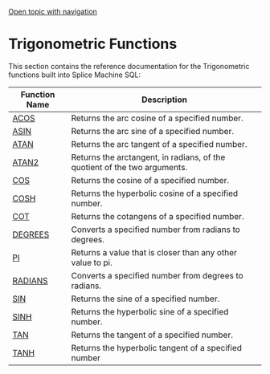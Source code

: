 [Open topic with navigation](../../../index.html#Shared/SQLReference/BuiltInFcns/Intro.TrigonometricFncs.html)

[]()Trigonometric Functions
===========================

This section contains the reference documentation for the Trigonometric functions built into Splice Machine SQL:

| Function Name           | Description                                                               |
|-------------------------|---------------------------------------------------------------------------|
| [ACOS](Acos.html)       | Returns the arc cosine of a specified number.                             |
| [ASIN](Asin.html)       | Returns the arc sine of a specified number.                               |
| [ATAN](Atan.html)       | Returns the arc tangent of a specified number.                            |
| [ATAN2](Atan2.html)     | Returns the arctangent, in radians, of the quotient of the two arguments. |
| [COS](Cos.html)         | Returns the cosine of a specified number.                                 |
| [COSH](Cosh.html)       | Returns the hyperbolic cosine of a specified number.                      |
| [COT](Cot.html)         | Returns the cotangens of a specified number.                              |
| [DEGREES](Degrees.html) | Converts a specified number from radians to degrees.                      |
| [PI](Pi.html)           | Returns a value that is closer than any other value to pi.                |
| [RADIANS](Radians.html) | Converts a specified number from degrees to radians.                      |
| [SIN](Sin.html)         | Returns the sine of a specified number.                                   |
| [SINH](Sinh.html)       | Returns the hyperbolic sine of a specified number.                        |
| [TAN](Tan.html)         | Returns the tangent of a specified number.                                |
| [TANH](Tanh.html)       | Returns the hyperbolic tangent of a specified number                      |

 


